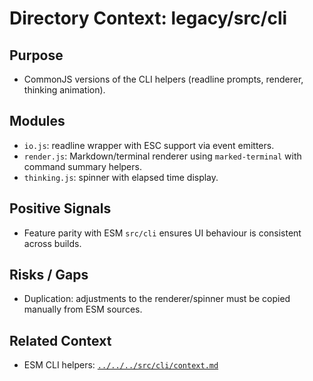# Directory Context: legacy/src/cli

## Purpose
- CommonJS versions of the CLI helpers (readline prompts, renderer, thinking animation).

## Modules
- `io.js`: readline wrapper with ESC support via event emitters.
- `render.js`: Markdown/terminal renderer using `marked-terminal` with command summary helpers.
- `thinking.js`: spinner with elapsed time display.

## Positive Signals
- Feature parity with ESM `src/cli` ensures UI behaviour is consistent across builds.

## Risks / Gaps
- Duplication: adjustments to the renderer/spinner must be copied manually from ESM sources.

## Related Context
- ESM CLI helpers: [`../../../src/cli/context.md`](../../../src/cli/context.md)
